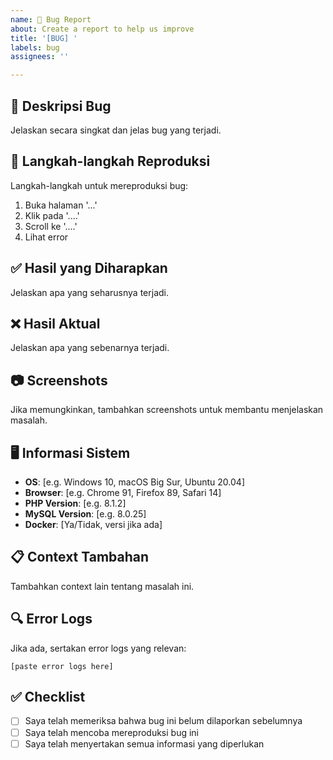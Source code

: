 ```yaml
---
name: 🐛 Bug Report
about: Create a report to help us improve
title: '[BUG] '
labels: bug
assignees: ''

---
```


## 🐛 Deskripsi Bug
Jelaskan secara singkat dan jelas bug yang terjadi.

## 🔄 Langkah-langkah Reproduksi
Langkah-langkah untuk mereproduksi bug:
1. Buka halaman '...'
2. Klik pada '....'
3. Scroll ke '....'
4. Lihat error

## ✅ Hasil yang Diharapkan
Jelaskan apa yang seharusnya terjadi.

## ❌ Hasil Aktual
Jelaskan apa yang sebenarnya terjadi.

## 📷 Screenshots
Jika memungkinkan, tambahkan screenshots untuk membantu menjelaskan masalah.

## 🖥️ Informasi Sistem
- **OS**: [e.g. Windows 10, macOS Big Sur, Ubuntu 20.04]
- **Browser**: [e.g. Chrome 91, Firefox 89, Safari 14]
- **PHP Version**: [e.g. 8.1.2]
- **MySQL Version**: [e.g. 8.0.25]
- **Docker**: [Ya/Tidak, versi jika ada]

## 📋 Context Tambahan
Tambahkan context lain tentang masalah ini.

## 🔍 Error Logs
Jika ada, sertakan error logs yang relevan:

```
[paste error logs here]
```

## ✅ Checklist
- [ ] Saya telah memeriksa bahwa bug ini belum dilaporkan sebelumnya
- [ ] Saya telah mencoba mereproduksi bug ini
- [ ] Saya telah menyertakan semua informasi yang diperlukan
